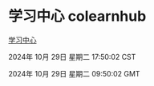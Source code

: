 # 学习中心 colearnhub
[学习中心](http://219.139.197.74:56308/colearnhub/)

2024年 10月 29日 星期二 17:50:02 CST

2024年 10月 29日 星期二 09:50:02 GMT
